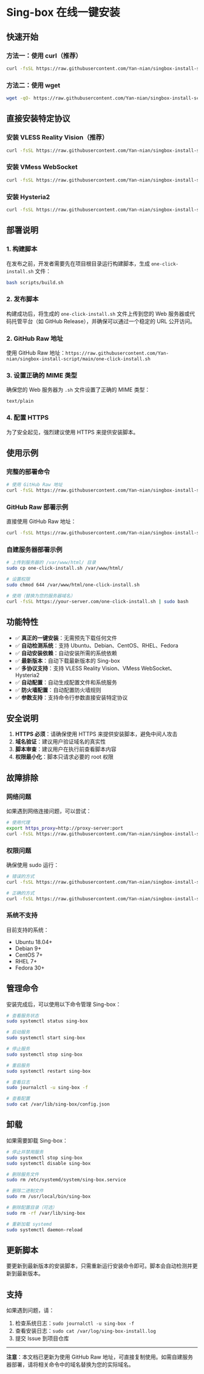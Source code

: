 # Sing-box 在线一键安装

## 快速开始

### 方法一：使用 curl（推荐）
```bash
curl -fsSL https://raw.githubusercontent.com/Yan-nian/singbox-install-script/main/one-click-install.sh | sudo bash
```

### 方法二：使用 wget
```bash
wget -qO- https://raw.githubusercontent.com/Yan-nian/singbox-install-script/main/one-click-install.sh | sudo bash
```

## 直接安装特定协议

### 安装 VLESS Reality Vision（推荐）
```bash
curl -fsSL https://raw.githubusercontent.com/Yan-nian/singbox-install-script/main/one-click-install.sh | sudo bash -s -- --vless
```

### 安装 VMess WebSocket
```bash
curl -fsSL https://raw.githubusercontent.com/Yan-nian/singbox-install-script/main/one-click-install.sh | sudo bash -s -- --vmess
```

### 安装 Hysteria2
```bash
curl -fsSL https://raw.githubusercontent.com/Yan-nian/singbox-install-script/main/one-click-install.sh | sudo bash -s -- --hysteria2
```

## 部署说明

### 1. 构建脚本

在发布之前，开发者需要先在项目根目录运行构建脚本，生成 `one-click-install.sh` 文件：

```bash
bash scripts/build.sh
```

### 2. 发布脚本

构建成功后，将生成的 `one-click-install.sh` 文件上传到您的 Web 服务器或代码托管平台（如 GitHub Release），并确保可以通过一个稳定的 URL 公开访问。

### 2. GitHub Raw 地址
使用 GitHub Raw 地址：`https://raw.githubusercontent.com/Yan-nian/singbox-install-script/main/one-click-install.sh`

### 3. 设置正确的 MIME 类型
确保您的 Web 服务器为 `.sh` 文件设置了正确的 MIME 类型：
```
text/plain
```

### 4. 配置 HTTPS
为了安全起见，强烈建议使用 HTTPS 来提供安装脚本。

## 使用示例

### 完整的部署命令
```bash
# 使用 GitHub Raw 地址
curl -fsSL https://raw.githubusercontent.com/Yan-nian/singbox-install-script/main/one-click-install.sh | sudo bash
```

### GitHub Raw 部署示例
直接使用 GitHub Raw 地址：
```bash
curl -fsSL https://raw.githubusercontent.com/Yan-nian/singbox-install-script/main/one-click-install.sh | sudo bash
```

### 自建服务器部署示例
```bash
# 上传到服务器的 /var/www/html/ 目录
sudo cp one-click-install.sh /var/www/html/

# 设置权限
sudo chmod 644 /var/www/html/one-click-install.sh

# 使用（替换为您的服务器域名）
curl -fsSL https://your-server.com/one-click-install.sh | sudo bash
```

## 功能特性

- ✅ **真正的一键安装**：无需预先下载任何文件
- ✅ **自动检测系统**：支持 Ubuntu、Debian、CentOS、RHEL、Fedora
- ✅ **自动安装依赖**：自动安装所需的系统依赖
- ✅ **最新版本**：自动下载最新版本的 Sing-box
- ✅ **多协议支持**：支持 VLESS Reality Vision、VMess WebSocket、Hysteria2
- ✅ **自动配置**：自动生成配置文件和系统服务
- ✅ **防火墙配置**：自动配置防火墙规则
- ✅ **参数支持**：支持命令行参数直接安装特定协议

## 安全说明

1. **HTTPS 必须**：请确保使用 HTTPS 来提供安装脚本，避免中间人攻击
2. **域名验证**：建议用户验证域名的真实性
3. **脚本审查**：建议用户在执行前查看脚本内容
4. **权限最小化**：脚本只请求必要的 root 权限

## 故障排除

### 网络问题
如果遇到网络连接问题，可以尝试：
```bash
# 使用代理
export https_proxy=http://proxy-server:port
curl -fsSL https://raw.githubusercontent.com/Yan-nian/singbox-install-script/main/one-click-install.sh | sudo bash
```

### 权限问题
确保使用 sudo 运行：
```bash
# 错误的方式
curl -fsSL https://raw.githubusercontent.com/Yan-nian/singbox-install-script/main/one-click-install.sh | bash

# 正确的方式
curl -fsSL https://raw.githubusercontent.com/Yan-nian/singbox-install-script/main/one-click-install.sh | sudo bash
```

### 系统不支持
目前支持的系统：
- Ubuntu 18.04+
- Debian 9+
- CentOS 7+
- RHEL 7+
- Fedora 30+

## 管理命令

安装完成后，可以使用以下命令管理 Sing-box：

```bash
# 查看服务状态
sudo systemctl status sing-box

# 启动服务
sudo systemctl start sing-box

# 停止服务
sudo systemctl stop sing-box

# 重启服务
sudo systemctl restart sing-box

# 查看日志
sudo journalctl -u sing-box -f

# 查看配置
sudo cat /var/lib/sing-box/config.json
```

## 卸载

如果需要卸载 Sing-box：

```bash
# 停止并禁用服务
sudo systemctl stop sing-box
sudo systemctl disable sing-box

# 删除服务文件
sudo rm /etc/systemd/system/sing-box.service

# 删除二进制文件
sudo rm /usr/local/bin/sing-box

# 删除配置目录（可选）
sudo rm -rf /var/lib/sing-box

# 重新加载 systemd
sudo systemctl daemon-reload
```

## 更新脚本

要更新到最新版本的安装脚本，只需重新运行安装命令即可。脚本会自动检测并更新到最新版本。

## 支持

如果遇到问题，请：
1. 检查系统日志：`sudo journalctl -u sing-box -f`
2. 查看安装日志：`sudo cat /var/log/sing-box-install.log`
3. 提交 Issue 到项目仓库

---

**注意**：本文档已更新为使用 GitHub Raw 地址，可直接复制使用。如需自建服务器部署，请将相关命令中的域名替换为您的实际域名。